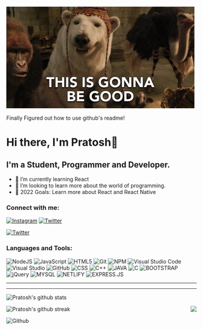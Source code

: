 ![1](https://github.com/Pratosh22/Pratosh22/blob/main/this-is-gonna-be-good-this-is-exciting.gif)

Finally Figured out how to use github's readme!

# Hi there, I'm Pratosh👋 

## I'm a Student, Programmer and Developer.


- 🌱 I’m currently learning React
- 👯 I’m looking to learn more about the world of programming.
- 🥅 2022 Goals: Learn more about React and React Native


### Connect with me:

<a href="https://www.instagram.com/_.pratosh._/">![Instagram](https://img.shields.io/badge/Instagram-%23E4405F.svg?style=for-the-badge&logo=Instagram&logoColor=white)</a> <a href="https://twitter.com/Pratosh22">![Twitter](https://img.shields.io/badge/Twitter-%231DA1F2.svg?style=for-the-badge&logo=Twitter&logoColor=white)</a> 
  
</a> <a href="https://www.linkedin.com/in/pratosh-b-14a255230/">![Twitter](https://img.shields.io/badge/LinkedIn-0077B5?style=for-the-badge&logo=linkedin&logoColor=white)</a>

### Languages and Tools:

![NodeJS](https://img.shields.io/badge/node.js-%2343853D.svg?style=for-the-badge&logo=node.js&logoColor=white) ![JavaScript](https://img.shields.io/badge/javascript-%23323330.svg?style=for-the-badge&logo=javascript&logoColor=%23F7DF1E)  ![HTML5](https://img.shields.io/badge/html5-%23E34F26.svg?style=for-the-badge&logo=html5&logoColor=white)  ![Git](https://img.shields.io/badge/git-%23F05033.svg?style=for-the-badge&logo=git&logoColor=white) ![NPM](https://img.shields.io/badge/NPM-%23000000.svg?style=for-the-badge&logo=npm&logoColor=white) ![Visual Studio Code](https://img.shields.io/badge/VisualStudioCode-0078d7.svg?style=for-the-badge&logo=visual-studio-code&logoColor=white) ![Visual Studio](https://img.shields.io/badge/VisualStudio-5C2D91.svg?style=for-the-badge&logo=visual-studio&logoColor=white) ![GitHub](https://img.shields.io/badge/github-%23121011.svg?style=for-the-badge&logo=github&logoColor=white) ![CSS](https://img.shields.io/badge/CSS-239120?&style=for-the-badge&logo=css3&logoColor=white) ![C++](https://img.shields.io/badge/C%2B%2B-00599C?style=for-the-badge&logo=c%2B%2B&logoColor=white)
![JAVA](https://img.shields.io/badge/Java-ED8B00?style=for-the-badge&logo=java&logoColor=white) ![C](https://img.shields.io/badge/C-00599C?style=for-the-badge&logo=c&logoColor=white) ![BOOTSTRAP](https://img.shields.io/badge/Bootstrap-563D7C?style=for-the-badge&logo=bootstrap&logoColor=white) ![jQuery](https://img.shields.io/badge/jQuery-0769AD?style=for-the-badge&logo=jquery&logoColor=white) ![MYSQL](https://img.shields.io/badge/MySQL-00000F?style=for-the-badge&logo=mysql&logoColor=white) ![NETLIFY](https://img.shields.io/badge/Netlify-00C7B7?style=for-the-badge&logo=netlify&logoColor=white) ![EXPRESS.JS](https://img.shields.io/badge/Express.js-404D59?style=for-the-badge)

-------------------
---

![Pratosh's github stats](https://github-readme-stats.vercel.app/api?username=Pratosh22&show_icons=true&theme=tokyonight)

<img align="right" src="https://github-readme-stats.vercel.app/api/top-langs/?username=Pratosh22&show_icons=true&hide_border=true" />

![Pratosh's github streak](https://github-readme-streak-stats.herokuapp.com/?user=Pratosh22&theme=radical&include_all_commits=true&count_private=true)

![Github ](https://komarev.com/ghpvc/?username=Pratosh22&color=blueviolet)
